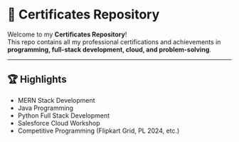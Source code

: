 # 📜 Certificates Repository

Welcome to my **Certificates Repository**!  
This repo contains all my professional certifications and achievements in **programming, full-stack development, cloud, and problem-solving**.  

---

## 🏆 Highlights
- MERN Stack Development  
- Java Programming  
- Python Full Stack Development  
- Salesforce Cloud Workshop  
- Competitive Programming (Flipkart Grid, PL 2024, etc.)  
